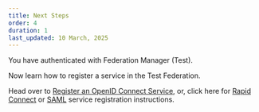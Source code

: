 ```yaml
---
title: Next Steps
order: 4
duration: 1
last_updated: 10 March, 2025
---
```


You have authenticated with Federation Manager (Test).

Now learn how to register a service in the Test Federation.

Head over to [Register an OpenID Connect Service](/connect-an-oidc-service/01-overview), or, click here for [Rapid Connect](/connect-a-rapid-connect-service/01-overview) or [SAML](/connect-a-saml-service/01-overview) service registration instructions.